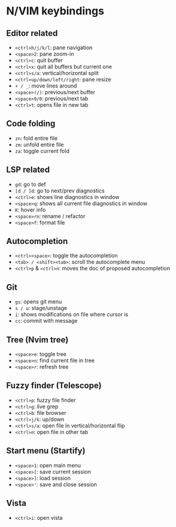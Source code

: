 # N/VIM keybindings
## Editor related
- `<ctrl>h/j/k/l`: pane navigation
- `<space>2`: pane zoom-in
- `<ctrl>c`: quit buffer
- `<ctrl>x`: quit all buffers but current one
- `<ctrl>s/a`: vertical/horizontal split
- `<ctrl>up/down/left/right`: pane resize
- `+ / _`: move lines around
- `<space>(/)`: previous/next buffer
- `<space>9/0`: previous/next tab
- `<ctrl>t`: opens file in new tab

## Code folding
- `zn`: fold entire file
- `zm`: unfold entire file
- `za`: toggle current fold 

## LSP related
- `gd`: go to def
- `[d / ]d`: go to next/prev diagnostics
- `<ctrl>e`: shows line diagnostics in window
- `<space>q`: shows all current file diagnostics in window
- `K`: hover info
- `<space>rn`: rename / refactor
- `<space>f`: format file

## Autocompletion
- `<ctrl><space>`: toggle the autocompletion
- `<tab> / <shift><tab>`: scroll the autocomplete menu
- `<ctrl>p` & `<ctrl>n`: moves the doc of proposed autocompletion 

## Git
- `gs`: opens git menu
- `s / u`: stage/unstage
- `i`: shows modifications on file where cursor is
- `cc`: commit with message

## Tree (Nvim tree)
- `<space>e`: toggle tree
- `<space>n`: find current file in tree
- `<space>r`: refresh tree

## Fuzzy finder (Telescope)
- `<ctrl>p`: fuzzy file finder
- `<ctrl>g`: live grep
- `<ctrl>b`: file browser
- `<ctrl>j/k`: up/down
- `<ctrl>s/a`: open file in vertical/horizontal flip
- `<ctrl>n`: open file in other tab

## Start menu (Startify)
- `<space>1`: open main menu
- `<space>[`: save current session
- `<space>]`: load session
- `<space>'`: save and close session

## Vista
- `<ctrl>i`: open vista

